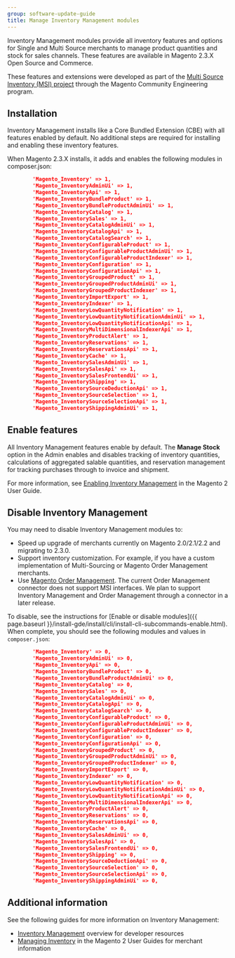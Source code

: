 ```yaml
---
group: software-update-guide
title: Manage Inventory Management modules
---
```


Inventory Management modules provide all inventory features and options for Single and Multi Source merchants to manage product quantities and stock for sales channels. These features are available in Magento 2.3.X Open Source and Commerce.

These features and extensions were developed as part of the [Multi Source Inventory (MSI) project](https://github.com/magento-engcom/msi) through the Magento Community Engineering program.

## Installation

Inventory Management installs like a Core Bundled Extension (CBE) with all features enabled by default. No additional steps are required for installing and enabling these inventory features. 

When Magento 2.3.X installs, it adds and enables the following modules in composer.json:

``` json
        'Magento_Inventory' => 1,
        'Magento_InventoryAdminUi' => 1,
        'Magento_InventoryApi' => 1,
        'Magento_InventoryBundleProduct' => 1,
        'Magento_InventoryBundleProductAdminUi' => 1,
        'Magento_InventoryCatalog' => 1,
        'Magento_InventorySales' => 1,
        'Magento_InventoryCatalogAdminUi' => 1,
        'Magento_InventoryCatalogApi' => 1,
        'Magento_InventoryCatalogSearch' => 1,
        'Magento_InventoryConfigurableProduct' => 1,
        'Magento_InventoryConfigurableProductAdminUi' => 1,
        'Magento_InventoryConfigurableProductIndexer' => 1,
        'Magento_InventoryConfiguration' => 1,
        'Magento_InventoryConfigurationApi' => 1,
        'Magento_InventoryGroupedProduct' => 1,
        'Magento_InventoryGroupedProductAdminUi' => 1,
        'Magento_InventoryGroupedProductIndexer' => 1,
        'Magento_InventoryImportExport' => 1,
        'Magento_InventoryIndexer' => 1,
        'Magento_InventoryLowQuantityNotification' => 1,
        'Magento_InventoryLowQuantityNotificationAdminUi' => 1,
        'Magento_InventoryLowQuantityNotificationApi' => 1,
        'Magento_InventoryMultiDimensionalIndexerApi' => 1,
        'Magento_InventoryProductAlert' => 1,
        'Magento_InventoryReservations' => 1,
        'Magento_InventoryReservationsApi' => 1,
        'Magento_InventoryCache' => 1,
        'Magento_InventorySalesAdminUi' => 1,
        'Magento_InventorySalesApi' => 1,
        'Magento_InventorySalesFrontendUi' => 1,
        'Magento_InventoryShipping' => 1,
        'Magento_InventorySourceDeductionApi' => 1,
        'Magento_InventorySourceSelection' => 1,
        'Magento_InventorySourceSelectionApi' => 1,
        'Magento_InventoryShippingAdminUi' => 1,
```

## Enable features

All Inventory Management features enable by default. The **Manage Stock** option in the Admin enables and disables tracking of inventory quantities, calculations of aggregated salable quantities, and reservation management for tracking purchases through to invoice and shipment. 

For more information, see [Enabling Inventory Management](https://docs.magento.com/m2/ce/user_guide/catalog/inventory.html) in the Magento 2 User Guide.

## Disable Inventory Management

You may need to disable Inventory Management modules to:

* Speed up upgrade of merchants currently on Magento 2.0/2.1/2.2 and migrating to 2.3.0.
* Support inventory customization. For example, if you have a custom implementation of Multi-Sourcing or Magento Order Management merchants.
* Use [Magento Order Management](https://omsdocs.magento.com). The current Order Management connector does not support MSI interfaces. We plan to support Inventory Management and Order Management through a connector in a later release.

To disable, see the instructions for [Enable or disable modules]({{ page.baseurl }}/install-gde/install/cli/install-cli-subcommands-enable.html). When complete, you should see the following modules and values in `composer.json`:

``` json
        'Magento_Inventory' => 0,
        'Magento_InventoryAdminUi' => 0,
        'Magento_InventoryApi' => 0,
        'Magento_InventoryBundleProduct' => 0,
        'Magento_InventoryBundleProductAdminUi' => 0,
        'Magento_InventoryCatalog' => 0,
        'Magento_InventorySales' => 0,
        'Magento_InventoryCatalogAdminUi' => 0,
        'Magento_InventoryCatalogApi' => 0,
        'Magento_InventoryCatalogSearch' => 0,
        'Magento_InventoryConfigurableProduct' => 0,
        'Magento_InventoryConfigurableProductAdminUi' => 0,
        'Magento_InventoryConfigurableProductIndexer' => 0,
        'Magento_InventoryConfiguration' => 0,
        'Magento_InventoryConfigurationApi' => 0,
        'Magento_InventoryGroupedProduct' => 0,
        'Magento_InventoryGroupedProductAdminUi' => 0,
        'Magento_InventoryGroupedProductIndexer' => 0,
        'Magento_InventoryImportExport' => 0,
        'Magento_InventoryIndexer' => 0,
        'Magento_InventoryLowQuantityNotification' => 0,
        'Magento_InventoryLowQuantityNotificationAdminUi' => 0,
        'Magento_InventoryLowQuantityNotificationApi' => 0,
        'Magento_InventoryMultiDimensionalIndexerApi' => 0,
        'Magento_InventoryProductAlert' => 0,
        'Magento_InventoryReservations' => 0,
        'Magento_InventoryReservationsApi' => 0,
        'Magento_InventoryCache' => 0,
        'Magento_InventorySalesAdminUi' => 0,
        'Magento_InventorySalesApi' => 0,
        'Magento_InventorySalesFrontendUi' => 0,
        'Magento_InventoryShipping' => 0,
        'Magento_InventorySourceDeductionApi' => 0,
        'Magento_InventorySourceSelection' => 0,
        'Magento_InventorySourceSelectionApi' => 0,
        'Magento_InventoryShippingAdminUi' => 0,
```

## Additional information

See the following guides for more information on Inventory Management:

* [Inventory Management](https://devdocs.magento.com/guides/v2.3/inventory/index.html) overview for developer resources
* [Managing Inventory](https://docs.magento.com/m2/ce/user_guide/catalog/inventory-management.html) in the Magento 2 User Guides for merchant information